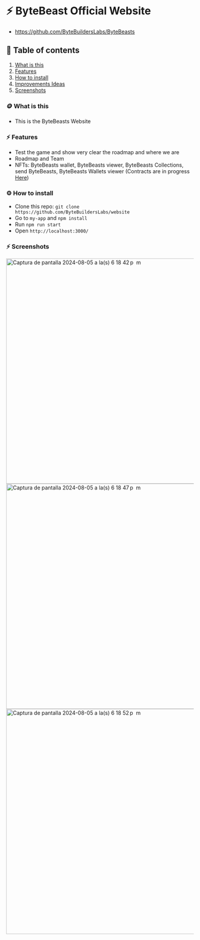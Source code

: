 # ⚡️ ByteBeast Official Website
- https://github.com/ByteBuildersLabs/ByteBeasts

## 🔮 Table of contents
1. [What is this](#-what-is-this)
2. [Features](#%EF%B8%8F-features)
3. [How to install](#%EF%B8%8F-how-to-install)
4. [Improvements Ideas](#-improvements-ideas)
5. [Screenshots](#%EF%B8%8F-screenshots)


### 🪙 What is this
- This is the ByteBeasts Website


### ⚡️ Features
- Test the game and show very clear the roadmap and where we are
- Roadmap and Team
- NFTs: ByteBeasts wallet, ByteBeasts viewer, ByteBeasts Collections, send ByteBeasts, ByteBeasts Wallets viewer (Contracts are in progress [Here](https://github.com/ByteBuildersLabs/Contracts))

### ⚙️ How to install
- Clone this repo: `git clone https://github.com/ByteBuildersLabs/website`
- Go to `my-app` and `npm install`
- Run `npm run start`
- Open `http://localhost:3000/`

### ⚡️ Screenshots

<img width="603" alt="Captura de pantalla 2024-08-05 a la(s) 6 18 42 p  m" src="https://github.com/user-attachments/assets/5014a542-f1ae-48ee-a358-95e5e0aa1e32">

<img width="603" alt="Captura de pantalla 2024-08-05 a la(s) 6 18 47 p  m" src="https://github.com/user-attachments/assets/475897cc-8268-4762-b3cd-e76ef7b2b430">

<img width="603" alt="Captura de pantalla 2024-08-05 a la(s) 6 18 52 p  m" src="https://github.com/user-attachments/assets/98c80d9c-f3cf-407a-8d22-b5c2383bda94">
